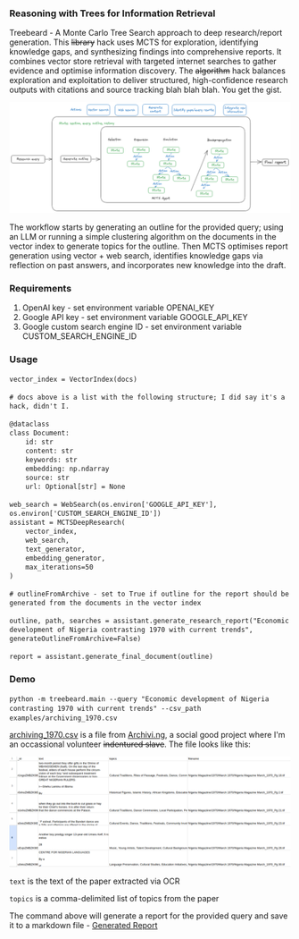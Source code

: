 ### Reasoning with Trees for Information Retrieval

Treebeard - A Monte Carlo Tree Search approach to deep research/report generation. This ~~library~~ hack uses MCTS for exploration, identifying knowledge gaps, and synthesizing findings into comprehensive reports. It combines vector store retrieval with targeted internet searches to gather evidence and optimise information discovery. The ~~algorithm~~ hack balances exploration and exploitation to deliver structured, high-confidence research outputs with citations and source tracking blah blah blah. You get the gist.

<img src="assets/MCTS-RAG.png">

The workflow starts by generating an outline for the provided query; using an LLM or running a simple clustering algorithm on the documents in the vector index to generate topics for the outline. Then MCTS optimises report generation using vector + web search, identifies knowledge gaps via reflection on past answers, and incorporates new knowledge into the draft.

### Requirements

1. OpenAI key - set environment variable OPENAI_KEY
2. Google API key - set environment variable GOOGLE_API_KEY
3. Google custom search engine ID - set environment variable CUSTOM_SEARCH_ENGINE_ID

### Usage
```
vector_index = VectorIndex(docs)

# docs above is a list with the following structure; I did say it's a hack, didn't I.

@dataclass
class Document:
    id: str
    content: str
    keywords: str
    embedding: np.ndarray
    source: str
    url: Optional[str] = None

web_search = WebSearch(os.environ['GOOGLE_API_KEY'], os.environ['CUSTOM_SEARCH_ENGINE_ID'])
assistant = MCTSDeepResearch(
    vector_index, 
    web_search,
    text_generator, 
    embedding_generator,
    max_iterations=50
)

# outlineFromArchive - set to True if outline for the report should be generated from the documents in the vector index

outline, path, searches = assistant.generate_research_report("Economic development of Nigeria contrasting 1970 with current trends", generateOutlineFromArchive=False)

report = assistant.generate_final_document(outline)
```

### Demo

`python -m treebeard.main --query "Economic development of Nigeria contrasting 1970 with current trends" --csv_path examples/archiving_1970.csv`

[archiving_1970.csv](examples/archiving_1970.csv) is a file from <a href="https://archivi.ng">Archivi.ng</a>, a social good project where I'm an occassional volunteer ~~indentured slave~~. The file looks like this:

<img src="assets/data-sample.png">

`text` is the text of the paper extracted via OCR

`topics` is a comma-delimited list of topics from the paper

The command above will generate a report for the provided query and save it to a markdown file - [Generated Report](examples/Economic%20development%20of%20Nigeria%20contrasting%201970%20with%20current%20trends_report.md)